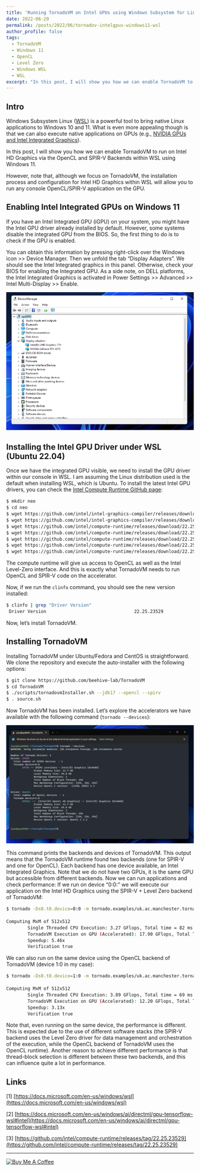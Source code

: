 ```yaml
---
title: 'Running TornadoVM on Intel GPUs using Windows Subsystem for Linux (WSL) for Windows 11'
date: 2022-06-29
permalink: /posts/2022/06/tornadov-intelgpus-windows11-wsl
author_profile: false
tags:
  - TornadoVM
  - Windows 11
  - OpenCL 
  - Level Zero
  - Windows WSL
  - WSL
excerpt: "In this post, I will show you how we can enable TornadoVM to run on Intel HD Graphics via the OpenCL and SPIR-V Backends within WSL using Windows 11"
---
```


## Intro

Windows Subsystem Linux ([WSL](https://docs.microsoft.com/en-us/windows/wsl)) is a powerful tool to bring native Linux applications to Windows 10 and 11. What is even more appealing though is that we can also execute native applications on GPUs (e.g., [NVIDIA GPUs and Intel Integrated Graphics](https://docs.microsoft.com/en-us/windows/ai/directml/gpu-tensorflow-wsl#intel)).


In this post, I will show you how we can enable TornadoVM to run on Intel HD Graphics via the OpenCL and SPIR-V Backends within WSL using Windows 11.

However, note that, although we focus on TornadoVM, the installation process and configuration for Intel HD Graphics within WSL will allow you to run any console OpenCL/SPIR-V application on the GPU. 


## Enabling Intel Integrated GPUs on Windows 11

If you have an Intel Integrated GPU (iGPU) on your system, you might have the Intel GPU driver already installed by default. However, some systems disable the integrated GPU from the BIOS. So, the first thing to do is to check if the GPU is enabled.


You can obtain this information by pressing right-click over the Windows icon >> Device Manager. Then we unfold the tab “Display Adapters”. We should see the Intel Integrated graphics in this panel. Otherwise, check your BIOS for enabling the Integrated GPU. As a side note, on DELL platforms, the Intel Integrated Graphics is activated in Power Settings >> Advanced >> Intel Multi-Display >> Enable.


<p align="center">
<img width="700" height="" src="https://raw.githubusercontent.com/jjfumero/jjfumero.github.io/master/images/blogs/wsl-tornadovm/DriverInfo.png">
</p>

## Installing the Intel GPU Driver under WSL (Ubuntu 22.04)

Once we have the integrated GPU visible, we need to install the GPU driver within our console in WSL. I am assuming the Linux distribution used is the default when installing WSL, which is Ubuntu. To install the latest Intel GPU drivers, you can check the [Intel Compute Runtime GitHub page](https://github.com/intel/compute-runtime/releases/tag/22.25.23529):


```bash
$ mkdir neo
$ cd neo
$ wget https://github.com/intel/intel-graphics-compiler/releases/download/igc-1.0.11378/intel-igc-core_1.0.11378_amd64.deb
$ wget https://github.com/intel/intel-graphics-compiler/releases/download/igc-1.0.11378/intel-igc-opencl_1.0.11378_amd64.deb
$ wget https://github.com/intel/compute-runtime/releases/download/22.25.23529/intel-level-zero-gpu-dbgsym_1.3.23529_amd64.ddeb
$ wget https://github.com/intel/compute-runtime/releases/download/22.25.23529/intel-level-zero-gpu_1.3.23529_amd64.deb
$ wget https://github.com/intel/compute-runtime/releases/download/22.25.23529/intel-opencl-icd-dbgsym_22.25.23529_amd64.ddeb
$ wget https://github.com/intel/compute-runtime/releases/download/22.25.23529/intel-opencl-icd_22.25.23529_amd64.deb
$ wget https://github.com/intel/compute-runtime/releases/download/22.25.23529/libigdgmm12_22.1.3_amd64.deb
```

The compute runtime will give us access to OpenCL as well as the Intel Level-Zero interface. And this is exactly what TornadoVM needs to run OpenCL and SPIR-V code on the accelerator.

Now, if we run the `clinfo` command, you should see the new version installed:

```bash
$ clinfo | grep "Driver Version"
 Driver Version                              	22.25.23529
```

Now, let’s install TornadoVM.


## Installing TornadoVM

Installing TornadoVM under Ubuntu/Fedora and CentOS is straightforward. We clone the repository and execute the auto-installer with the following options:


```bash
$ git clone https://github.com/beehive-lab/TornadoVM
$ cd TornadoVM
$ ./scripts/tornadovmInstaller.sh --jdk17 --opencl --spirv
$ . source.sh
```
 
Now TornadoVM has been installed. Let’s explore the accelerators we have available with the following command (`tornado --devices`):

<p align="center">
<img width="700" height="" src="https://raw.githubusercontent.com/jjfumero/jjfumero.github.io/master/images/blogs/wsl-tornadovm/tornadovm-wsl.png">
</p>


This command prints the backends and devices of TornadoVM. This output means that the TornadoVM runtime found two backends (one for SPIR-V and one for OpenCL). Each backend has one device available, an Intel Integrated Graphics. Note that we do not have two GPUs, it is the same GPU but accessible from different backends.
Now we can run applications and check performance:
If we run on device “0:0:” we will execute our application on the Intel HD Graphics using the SPIR-V + Level Zero backend of TornadoVM:

```bash
$ tornado -Ds0.t0.device=0:0 -m tornado.examples/uk.ac.manchester.tornado.examples.compute.MatrixMultiplication2D

Computing MxM of 512x512
    	Single Threaded CPU Execution: 3.27 GFlops, Total time = 82 ms
    	TornadoVM Execution on GPU (Accelerated): 17.90 GFlops, Total Time = 15 ms
    	Speedup: 5.46x
    	Verification true
```

We can also run on the same device using the OpenCL backend of TornadoVM (device 1:0 in my case):


```bash
$ tornado -Ds0.t0.device=1:0 -m tornado.examples/uk.ac.manchester.tornado.examples.compute.MatrixMultiplication2D

Computing MxM of 512x512
    	Single Threaded CPU Execution: 3.89 GFlops, Total time = 69 ms
    	TornadoVM Execution on GPU (Accelerated): 12.20 GFlops, Total Time = 22 ms
    	Speedup: 3.13x
    	Verification true
```

Note that, even running on the same device, the performance is different. This is expected due to the use of different software stacks (the SPIR-V backend uses the Level Zero driver for data management and orchestration of the execution, while the OpenCL backend of TornadoVM uses the OpenCL runtime). Another reason to achieve different performance is that thread-block selection is different between these two backends, and this can influence quite a lot in performance.


## Links

[1] [https://docs.microsoft.com/en-us/windows/wsl](https://docs.microsoft.com/en-us/windows/wsl)

[2] [https://docs.microsoft.com/en-us/windows/ai/directml/gpu-tensorflow-wsl#intel](https://docs.microsoft.com/en-us/windows/ai/directml/gpu-tensorflow-wsl#intel)


[3] [https://github.com/intel/compute-runtime/releases/tag/22.25.23529](https://github.com/intel/compute-runtime/releases/tag/22.25.23529)


________________________________

<a href="https://www.buymeacoffee.com/snatverk" target="_blank"><img src="https://cdn.buymeacoffee.com/buttons/v2/default-yellow.png" alt="Buy Me A Coffee" style="height: 60px !important;width: 217px !important;" ></a>

